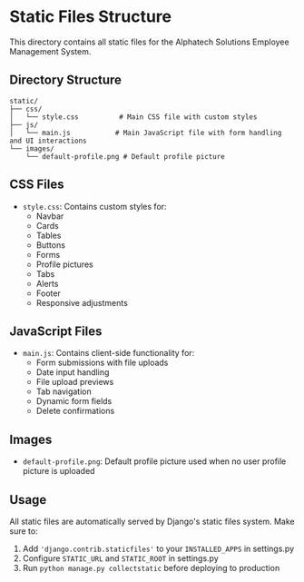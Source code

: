 # Static Files Structure

This directory contains all static files for the Alphatech Solutions Employee Management System.

## Directory Structure

```
static/
├── css/
│   └── style.css          # Main CSS file with custom styles
├── js/
│   └── main.js           # Main JavaScript file with form handling and UI interactions
└── images/
    └── default-profile.png # Default profile picture
```

## CSS Files

- `style.css`: Contains custom styles for:
  - Navbar
  - Cards
  - Tables
  - Buttons
  - Forms
  - Profile pictures
  - Tabs
  - Alerts
  - Footer
  - Responsive adjustments

## JavaScript Files

- `main.js`: Contains client-side functionality for:
  - Form submissions with file uploads
  - Date input handling
  - File upload previews
  - Tab navigation
  - Dynamic form fields
  - Delete confirmations

## Images

- `default-profile.png`: Default profile picture used when no user profile picture is uploaded

## Usage

All static files are automatically served by Django's static files system. Make sure to:

1. Add `'django.contrib.staticfiles'` to your `INSTALLED_APPS` in settings.py
2. Configure `STATIC_URL` and `STATIC_ROOT` in settings.py
3. Run `python manage.py collectstatic` before deploying to production
